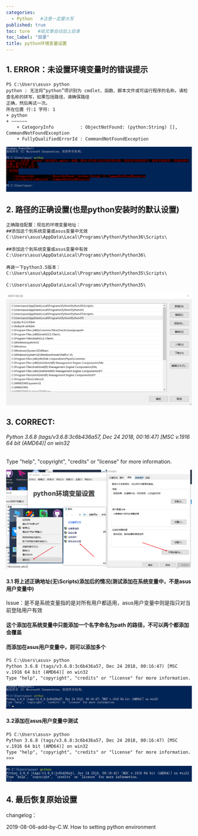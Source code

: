 ```yaml
---
categories:
  - Python   #注意一定要大写
published: true
toc: ture   #给文章自动加上目录
toc_label: "目录"
title: python环境变量设置
---
```



## 1. ERROR：未设置环境变量时的错误提示

```
PS C:\Users\asus> python
python : 无法将“python”项识别为 cmdlet、函数、脚本文件或可运行程序的名称。请检查名称的拼写，如果包括路径，请确保路径
正确，然后再试一次。
所在位置 行:1 字符: 1
+ python
+ ~~~~~~
    + CategoryInfo          : ObjectNotFound: (python:String) [], CommandNotFoundException
    + FullyQualifiedErrorId : CommandNotFoundException
```

![1565153563586](/assets/images/1565153563586.png)

## 2. 路径的正确设置(也是python安装时的默认设置)

```
正确路径配置：现在的环境变量地址：
##添加这个到系统变量或asus变量中无效
C:\Users\asus\AppData\Local\Programs\Python\Python36\Scripts\  

##添加这个到系统变量或asus变量中有效													    C:\Users\asus\AppData\Local\Programs\Python\Python36\          

​再装一下python3.5版本：
C:\Users\asus\AppData\Local\Programs\Python\Python35\Scripts\
																	C:\Users\asus\AppData\Local\Programs\Python\Python35\
```

![1565153321796](/assets/images/1565153321796.png)

## 3. CORRECT:

###### Python 3.6.8 (tags/v3.6.8:3c6b436a57, Dec 24 2018, 00:16:47) [MSC v.1916 64 bit (AMD64)] on win32
Type "help", "copyright", "credits" or "license" for more information.



![1565150656478](/assets/images/1565150656478.png)

#### 3.1 将上述正确地址(无\Scripts\)添加后的情况(测试添加在系统变量中，不是asus用户变量中)

Issue：是不是系统变量指的是对所有用户都适用，asus用户变量中则是指只对当前登陆用户有效

#### 这个添加在系统变量中只能添加一个名字命名为path 的路径，不可以两个都添加会覆盖

#### 而添加在asus用户变量中，则可以添加多个

```
PS C:\Users\asus> python
Python 3.6.8 (tags/v3.6.8:3c6b436a57, Dec 24 2018, 00:16:47) [MSC v.1916 64 bit (AMD64)] on win32
Type "help", "copyright", "credits" or "license" for more information.
```

![1565153858993](/assets/images/1565153858993.png)

#### 3.2添加在asus用户变量中测试

```
PS C:\Users\asus> python
Python 3.6.8 (tags/v3.6.8:3c6b436a57, Dec 24 2018, 00:16:47) [MSC v.1916 64 bit (AMD64)] on win32
Type "help", "copyright", "credits" or "license" for more information.
>>>
```

![1565154821330](/assets/images/1565154821330.png)

## 4. 最后恢复原始设置

changelog：

2019-08-06-add-by-C.W.  How to setting python environment
